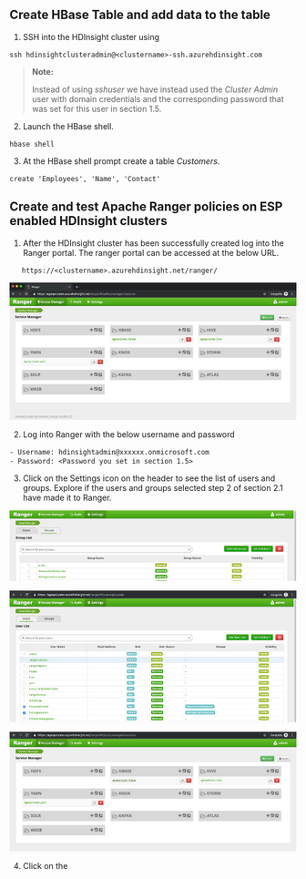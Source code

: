 ## Create HBase Table and add data to the  table

1. SSH into the HDInsight cluster using 
 ````
 ssh hdinsightclusteradmin@<clustername>-ssh.azurehdinsight.com
````
>**Note:**
> 
>Instead of using *sshuser* we have instead used the *Cluster Admin* user with domain credentials and the corresponding password that was set for this user in section 1.5.

2. Launch the HBase shell.
```
hbase shell
```
3. At the HBase shell prompt create a table *Customers*.

```
create 'Employees', 'Name', 'Contact' 
```
## Create and test Apache Ranger policies on ESP enabled HDInsight clusters

1. After the HDInsight cluster has been successfully created log into the Ranger portal. The ranger portal can be accessed at the below URL. 

````
   https://<clustername>.azurehdinsight.net/ranger/
````

![Ranger1](https://github.com/arnabganguly/HDInsightESPLab/blob/master/images/Picture36.png)

 2. Log into Ranger with the below username and password 
 ````    
 - Username: hdinsightadmin@xxxxxx.onmicrosoft.com
 - Password: <Password you set in section 1.5>
````
 
  3. Click on the Settings icon on the header to see the list of users and groups. Explore if the users and  groups selected step 2 of section 2.1 have made it to Ranger.

![Ranger2](https://github.com/arnabganguly/HDInsightESPLab/blob/master/images/Picture38.png) 


![Ranger2](https://github.com/arnabganguly/HDInsightESPLab/blob/master/images/Picture39.png)



![Ranger2](https://github.com/arnabganguly/HDInsightESPLab/blob/master/images/Picture40.png)

4. Click on the 
<!--stackedit_data:
eyJoaXN0b3J5IjpbLTE3ODIwNTM3MDAsLTEwNzc0NTA2NTgsMT
UyNjkxODkzNywxMDk1OTAzMDEwLC0yMDg4NzQ2NjEyXX0=
-->